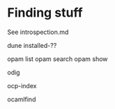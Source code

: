 # Finding stuff

See introspection.md

dune installed-??

opam list
opam search
opam show

odig

ocp-index

ocamlfind
